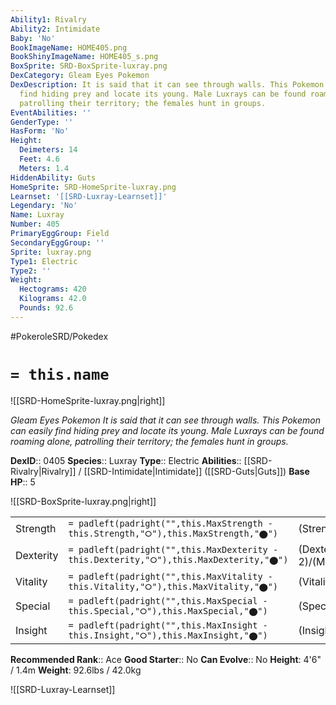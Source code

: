 ```yaml
---
Ability1: Rivalry
Ability2: Intimidate
Baby: 'No'
BookImageName: HOME405.png
BookShinyImageName: HOME405_s.png
BoxSprite: SRD-BoxSprite-luxray.png
DexCategory: Gleam Eyes Pokemon
DexDescription: It is said that it can see through walls. This Pokemon can easily
  find hiding prey and locate its young. Male Luxrays can be found roaming alone,
  patrolling their territory; the females hunt in groups.
EventAbilities: ''
GenderType: ''
HasForm: 'No'
Height:
  Deimeters: 14
  Feet: 4.6
  Meters: 1.4
HiddenAbility: Guts
HomeSprite: SRD-HomeSprite-luxray.png
Learnset: '[[SRD-Luxray-Learnset]]'
Legendary: 'No'
Name: Luxray
Number: 405
PrimaryEggGroup: Field
SecondaryEggGroup: ''
Sprite: luxray.png
Type1: Electric
Type2: ''
Weight:
  Hectograms: 420
  Kilograms: 42.0
  Pounds: 92.6
---
```


#PokeroleSRD/Pokedex

# `= this.name`

![[SRD-HomeSprite-luxray.png|right]]

*Gleam Eyes Pokemon*
*It is said that it can see through walls. This Pokemon can easily find hiding prey and locate its young. Male Luxrays can be found roaming alone, patrolling their territory; the females hunt in groups.*

**DexID**:: 0405
**Species**:: Luxray
**Type**:: Electric
**Abilities**:: [[SRD-Rivalry|Rivalry]] / [[SRD-Intimidate|Intimidate]] ([[SRD-Guts|Guts]])
**Base HP**:: 5

![[SRD-BoxSprite-luxray.png|right]]

|           |                                                                                        |                                          |
| --------- | -------------------------------------------------------------------------------------- | ---------------------------------------- |
| Strength  | `= padleft(padright("",this.MaxStrength - this.Strength,"⭘"),this.MaxStrength,"⬤")`    | (Strength::3)/(MaxStrength::7)   |
| Dexterity | `= padleft(padright("",this.MaxDexterity - this.Dexterity,"⭘"),this.MaxDexterity,"⬤")` | (Dexterity:: 2)/(MaxDexterity::5) |
| Vitality  | `= padleft(padright("",this.MaxVitality - this.Vitality,"⭘"),this.MaxVitality,"⬤")`    | (Vitality::2)/(MaxVitality::5)   |
| Special   | `= padleft(padright("",this.MaxSpecial - this.Special,"⭘"),this.MaxSpecial,"⬤")`       | (Special::3)/(MaxSpecial::6)     |
| Insight   | `= padleft(padright("",this.MaxInsight - this.Insight,"⭘"),this.MaxInsight,"⬤")`       | (Insight::2)/(MaxInsight::5)     |

**Recommended Rank**:: Ace
**Good Starter**:: No
**Can Evolve**:: No
**Height**: 4'6" / 1.4m
**Weight**: 92.6lbs / 42.0kg

![[SRD-Luxray-Learnset]]